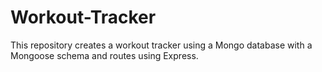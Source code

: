 # Workout-Tracker
This repository creates a workout tracker using a Mongo database with a Mongoose schema and routes using Express.
